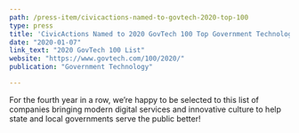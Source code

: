 ```yaml
---
path: /press-item/civicactions-named-to-govtech-2020-top-100
type: press
title: 'CivicActions Named to 2020 GovTech 100 Top Government Technology Companies List'
date: "2020-01-07"
link_text: "2020 GovTech 100 List"
website: "https://www.govtech.com/100/2020/"
publication: "Government Technology"

---
```


For the fourth year in a row, we’re happy to be selected to this list of companies bringing modern digital services and innovative culture to help state and local governments serve the public better!
